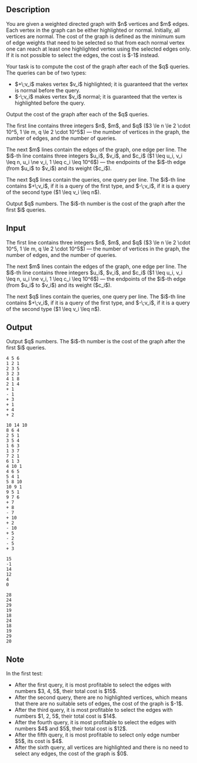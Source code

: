 ## Description

<div><p>You are given a weighted directed graph with $n$ vertices and $m$ edges. Each vertex in the graph can be either highlighted or normal. Initially, all vertices are normal. The cost of the graph is defined as the minimum sum of edge weights that need to be selected so that from each normal vertex one can reach at least one highlighted vertex using the selected edges only. If it is not possible to select the edges, the cost is $-1$ instead.</p><p>Your task is to compute the cost of the graph after each of the $q$ queries. The queries can be of two types: </p><ul> <li> $+\;v_i$ makes vertex $v_i$ highlighted; it is guaranteed that the vertex is normal before the query. </li><li> $-\;v_i$ makes vertex $v_i$ normal; it is guaranteed that the vertex is highlighted before the query. </li></ul><p>Output the cost of the graph after each of the $q$ queries.</p></div><div class="input-specification"><p>The first line contains three integers $n$, $m$, and $q$ ($3 \le n \le 2 \cdot 10^5, 1 \le m, q \le 2 \cdot 10^5$) — the number of vertices in the graph, the number of edges, and the number of queries.</p><p>The next $m$ lines contain the edges of the graph, one edge per line. The $i$-th line contains three integers $u_i$, $v_i$, and $c_i$ ($1 \leq u_i, v_i \leq n, u_i \ne v_i, 1 \leq c_i \leq 10^6$) — the endpoints of the $i$-th edge (from $u_i$ to $v_i$) and its weight ($c_i$).</p><p>The next $q$ lines contain the queries, one query per line. The $i$-th line contains $+\;v_i$, if it is a query of the first type, and $-\;v_i$, if it is a query of the second type ($1 \leq v_i \leq n$).</p></div><div class="output-specification"><p>Output $q$ numbers. The $i$-th number is the cost of the graph after the first $i$ queries.</p></div>

## Input

<p>The first line contains three integers $n$, $m$, and $q$ ($3 \le n \le 2 \cdot 10^5, 1 \le m, q \le 2 \cdot 10^5$) — the number of vertices in the graph, the number of edges, and the number of queries.</p><p>The next $m$ lines contain the edges of the graph, one edge per line. The $i$-th line contains three integers $u_i$, $v_i$, and $c_i$ ($1 \leq u_i, v_i \leq n, u_i \ne v_i, 1 \leq c_i \leq 10^6$) — the endpoints of the $i$-th edge (from $u_i$ to $v_i$) and its weight ($c_i$).</p><p>The next $q$ lines contain the queries, one query per line. The $i$-th line contains $+\;v_i$, if it is a query of the first type, and $-\;v_i$, if it is a query of the second type ($1 \leq v_i \leq n$).</p>

## Output

<p>Output $q$ numbers. The $i$-th number is the cost of the graph after the first $i$ queries.</p>





```input1|
4 5 6
1 2 1
2 3 5
3 2 3
4 1 8
2 1 4
+ 1
- 1
+ 3
+ 1
+ 4
+ 2
```




```input2|
10 14 10
8 6 4
2 5 1
3 5 4
1 6 3
1 3 7
7 2 1
6 1 3
4 10 1
4 6 5
5 4 1
5 8 10
10 9 1
9 5 1
9 7 6
+ 7
+ 8
- 7
+ 10
+ 2
- 10
+ 5
- 2
- 5
+ 3
```




```output1
15
-1
14
12
4
0
```




```output2
28
24
29
19
18
24
18
19
29
20
```



## Note

<p>In the first test: </p><ul> <li> After the first query, it is most profitable to select the edges with numbers $3, 4, 5$, their total cost is $15$. </li><li> After the second query, there are no highlighted vertices, which means that there are no suitable sets of edges, the cost of the graph is $-1$. </li><li> After the third query, it is most profitable to select the edges with numbers $1, 2, 5$, their total cost is $14$. </li><li> After the fourth query, it is most profitable to select the edges with numbers $4$ and $5$, their total cost is $12$. </li><li> After the fifth query, it is most profitable to select only edge number $5$, its cost is $4$. </li><li> After the sixth query, all vertices are highlighted and there is no need to select any edges, the cost of the graph is $0$. </li></ul>
